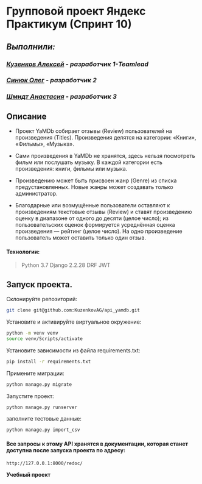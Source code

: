 # Групповой проект Яндекс Практикум (Спринт 10)
## _Выполнили:_
### _[Кузенков Алексей][df1] - разработчик 1-Teamlead_
### _[Синюк Олег][df3] - разработчик 2_
### _[Шмидт Анастасия][df2] - разработчик 3_

## Описание
- Проект YaMDb собирает отзывы (Review) пользователей на произведения (Titles). Произведения делятся на категории: «Книги», «Фильмы», «Музыка». 

- Сами произведения в YaMDb не хранятся, здесь нельзя посмотреть фильм или послушать музыку. В каждой категории есть произведения: книги, фильмы или музыка.

- Произведению может быть присвоен жанр (Genre) из списка предустановленных. Новые жанры может создавать только администратор.

- Благодарные или возмущённые пользователи оставляют к произведениям текстовые отзывы (Review) и ставят произведению оценку в диапазоне от одного до десяти (целое число); из пользовательских оценок формируется усреднённая оценка произведения — рейтинг (целое число). На одно произведение пользователь может оставить только один отзыв.
#### Технологии:
> Python 3.7
> Django 2.2.28
> DRF
> JWT

## Запуск проекта.

Склонируйте репозиторий:

```sh
git clone git@github.com:KuzenkovAG/api_yamdb.git
```

Установите и активируйте виртуальное окружение:

```sh
python -m venv venv
source venv/Scripts/activate
```

Установите зависимости из файла requirements.txt:

```sh
pip install -r requirements.txt
```

Примените миграции:

```sh
python manage.py migrate
```

Запустите проект:

```sh
python manage.py runserver
```

заполните тестовые данные:

```sh
python manage.py import_csv
```

#### Все запросы к этому API хранятся в документации, которая станет доступна после запуска проекта по  адресу:


```sh
http://127.0.0.1:8000/redoc/
```

**Учебный проект**

   [df1]: <https://github.com/KuzenkovAG>
   [df2]: <https://github.com/NASTY-SMIT>
   [df3]: <https://github.com/olegsinyuk>
